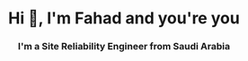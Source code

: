 <h1 align="center">Hi 👋, I'm Fahad and you're you</h1>
<h3 align="center">I'm a Site Reliability Engineer from Saudi Arabia</h3>
